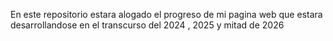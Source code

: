 En este repositorio estara alogado el progreso de mi pagina web que estara desarrollandose en el transcurso del 2024 , 2025 y mitad de 2026

